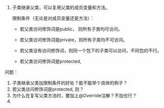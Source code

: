 1. 子类继承父类，可以复用父类的成员变量和方法。

   限制条件（无论是对成员变量还是方法）：

   - 若父类访问修饰词是public， 则所有子类均可访问。

   - 若父类访问修饰词是private，则所有子类均不可访问。

   - 若父类没有访问修饰词，则同一个包下的子类可以访问，不同包的不行。

   - 若父类访问修饰词是protected, 

     





问题：

1. 子类继承父类加限制条件的好处？能不能举个具体的例子？
2. 若父类访问修饰词是protected, 则？
3. 为什么在复写父类方法时，要加上@Override注解？不加也行？
4. 


